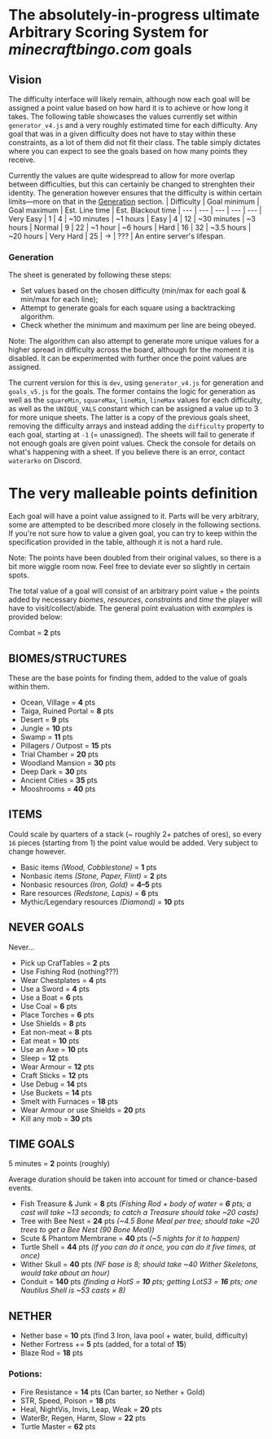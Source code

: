 # The absolutely-in-progress ultimate **Arbitrary Scoring System** for *minecraftbingo.com* goals

## Vision
The difficulty interface will likely remain, although now each goal will be assigned a point value based on how hard it is to achieve or how long it takes. The following table showcases the values currently set within `generator_v4.js` and a very roughly estimated time for each difficulty. Any goal that was in a given difficulty does not have to stay within these constraints, as a lot of them did not fit their class. The table simply dictates where you can expect to see the goals based on how many points they receive.

Currently the values are quite widespread to allow for more overlap between difficulties, but this can certainly be changed to strenghten their identity. The generation however ensures that the difficulty is within certain limits—more on that in the [Generation](#generation) section.
| Difficulty    | Goal minimum  | Goal maximum  | Est. Line time    | Est. Blackout time
| ---			| ---			| ---			| ---				| ---
| Very Easy		| 1				| 4				| ~10 minutes		| ~1 hours
| Easy			| 4				| 12			| ~30 minutes		| ~3 hours
| Normal		| 9				| 22			| ~1 hour			| ~6 hours
| Hard			| 16			| 32			| ~3.5 hours		| ~20 hours
| Very Hard		| 25			| →				| ???				| An entire server's lifespan.

### Generation
The sheet is generated by following these steps:
- Set values based on the chosen difficulty (min/max for each goal & min/max for each line);
- Attempt to generate goals for each square using a backtracking algorithm.
- Check whether the minimum and maximum per line are being obeyed.

Note: The algorithm can also attempt to generate more unique values for a higher spread in difficulty across the board, although for the moment it is disabled. It can be experimented with further once the point values are assigned.

The current version for this is `dev`, using  `generator_v4.js` for generation and `goals_v5.js` for the goals. The former contains the logic for generation as well as the `squareMin`, `squareMax`, `lineMin`, `lineMax` values for each difficulty, as well as the `UNIQUE_VALS` constant which can be assigned a value up to 3 for more unique sheets. The latter is a copy of the previous goals sheet, removing the difficulty arrays and instead adding the `difficulty` property to each goal, starting at `-1` (= unassigned). The sheets will fail to generate if not enough goals are given point values. Check the console for details on what's happening with a sheet. If you believe there is an error, contact `waterarko` on Discord.

# The very malleable points definition
Each goal will have a point value assigned to it. Parts will be very arbitrary, some are attempted to be described more closely in the following sections. If you're not sure how to value a given goal, you can try to keep within the specification provided in the table, although it is not a hard rule. 

Note: The points have been doubled from their original values, so there is a bit more wiggle room now. Feel free to deviate ever so slightly in certain spots.

The total value of a goal will consist of an arbitrary point value + the points added by necessary *biomes*, *resources*, *constraints* and *time* the player will have to visit/collect/abide. The general point evaluation with *examples* is provided below:

Combat = **2** pts

## BIOMES/STRUCTURES
These are the base points for finding them, added to the value of goals within them.
- Ocean, Village = **4** pts
- Taiga, Ruined Portal = **8** pts
- Desert = **9** pts
- Jungle = **10** pts
- Swamp = **11** pts
- Pillagers / Outpost = **15** pts
- Trial Chamber = **20** pts
- Woodland Mansion = **30** pts
- Deep Dark = **30** pts
- Ancient Cities = **35** pts
- Mooshrooms = **40** pts

## ITEMS 
Could scale by quarters of a stack (~ roughly 2+ patches of ores), so every `16` pieces (starting from 1) the point value would be added. Very subject to change however.

- Basic items *(Wood, Cobblestone)* = **1** pts
- Nonbasic items *(Stone, Paper, Flint)* = **2** pts
- Nonbasic resources *(Iron, Gold)* = **4–5** pts
- Rare resources *(Redstone, Lapis)* = **6** pts
- Mythic/Legendary resources *(Diamond)* = **10** pts

## NEVER GOALS 
Never…
- Pick up CrafTables = **2** pts
- Use Fishing Rod (nothing???)
- Wear Chestplates = **4** pts
- Use a Sword = **4** pts
- Use a Boat = **6** pts
- Use Coal = **6** pts
- Place Torches = **6** pts
- Use Shields = **8** pts
- Eat non-meat = **8** pts
- Eat meat = **10** pts
- Use an Axe = **10** pts
- Sleep = **12** pts
- Wear Armour = **12** pts
- Craft Sticks = **12** pts
- Use Debug = **14** pts
- Use Buckets = **14** pts
- Smelt with Furnaces = **18** pts
- Wear Armour or use Shields = **20** pts
- Kill any mob = **30** pts

## TIME GOALS 
5 minutes = **2** points (roughly)

Average duration should be taken into account for timed or chance-based events.
- Fish Treasure & Junk = **8** pts
*(Fishing Rod + body of water = **6** pts; a cast will take ~13 seconds; to catch a Treasure should take ~20 casts)*
- Tree with Bee Nest = **24** pts
*(~4.5 Bone Meal per tree; should take ~20 trees to get a Bee Nest (90 Bone Meal))*
- Scute & Phantom Membrane = **40** pts
*(~5 nights for it to happen)*
- Turtle Shell = **44** pts
*(if you can do it once, you can do it five times, at once)*
- Wither Skull = **40** pts
*(NF base is 8; should take ~40 Wither Skeletons, would take about an hour)*
- Conduit = **140** pts
*(finding a HotS = **10** pts; getting LotS3 = **16** pts; one Nautilus Shell is ~53 casts × 8)*

## NETHER 
- Nether base = **10** pts 
(find 3 Iron, lava pool + water, build, difficulty)
- Nether Fortress += **5** pts (added, for a total of **15**)
- Blaze Rod = **18** pts
### Potions:
- Fire Resistance = **14** pts (Can barter, so Nether + Gold)
- STR, Speed, Poison = **18** pts
- Heal, NightVis, Invis, Leap, Weak = **20** pts
- WaterBr, Regen, Harm, Slow = **22** pts
- Turtle Master = **62** pts